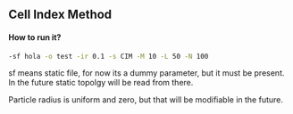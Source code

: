 ## Cell Index Method

#### How to run it?
```sh
-sf hola -o test -ir 0.1 -s CIM -M 10 -L 50 -N 100
```

sf means static file, for now its a dummy parameter, but it must be present.
In the future static topolgy will be read from there.

Particle radius is uniform and zero, but that will be modifiable in the future.

